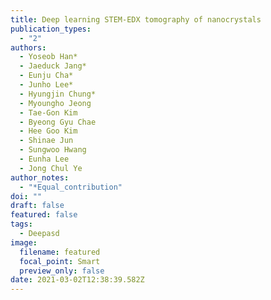 ```yaml
---
title: Deep learning STEM-EDX tomography of nanocrystals
publication_types:
  - "2"
authors:
  - Yoseob Han*
  - Jaeduck Jang*
  - Eunju Cha*
  - Junho Lee*
  - Hyungjin Chung*
  - Myoungho Jeong
  - Tae-Gon Kim
  - Byeong Gyu Chae
  - Hee Goo Kim
  - Shinae Jun
  - Sungwoo Hwang
  - Eunha Lee
  - Jong Chul Ye
author_notes:
  - "*Equal_contribution"
doi: ""
draft: false
featured: false
tags:
  - Deepasd
image:
  filename: featured
  focal_point: Smart
  preview_only: false
date: 2021-03-02T12:38:39.582Z
---
```

